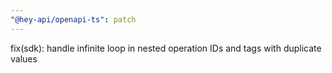 ```yaml
---
"@hey-api/openapi-ts": patch
---
```


fix(sdk): handle infinite loop in nested operation IDs and tags with duplicate values
